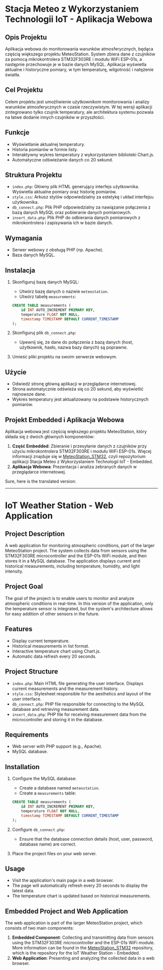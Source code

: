 # Stacja Meteo z Wykorzystaniem Technologii IoT - Aplikacja Webowa

## Opis Projektu

Aplikacja webowa do monitorowania warunków atmosferycznych, będąca częścią większego projektu MeteoStation. System zbiera dane z czujników za pomocą mikrokontrolera STM32F303RE i modułu WiFi ESP-01s, a następnie przechowuje je w bazie danych MySQL. Aplikacja wyświetla aktualne i historyczne pomiary, w tym temperaturę, wilgotność i natężenie światła.

## Cel Projektu

Celem projektu jest umożliwienie użytkownikom monitorowania i analizy warunków atmosferycznych w czasie rzeczywistym. W tej wersji aplikacji zintegrowano tylko czujnik temperatury, ale architektura systemu pozwala na łatwe dodanie innych czujników w przyszłości.

## Funkcje

- Wyświetlanie aktualnej temperatury.
- Historia pomiarów w formie listy.
- Interaktywny wykres temperatury z wykorzystaniem biblioteki Chart.js.
- Automatyczne odświeżanie danych co 20 sekund.

## Struktura Projektu

- `index.php`: Główny plik HTML generujący interfejs użytkownika. Wyświetla aktualne pomiary oraz historię pomiarów.
- `style.css`: Arkusz stylów odpowiedzialny za estetykę i układ interfejsu użytkownika.
- `db_connect.php`: Plik PHP odpowiedzialny za nawiązanie połączenia z bazą danych MySQL oraz pobieranie danych pomiarowych.
- `insert_data.php`: Plik PHP do odbierania danych pomiarowych z mikrokontrolera i zapisywania ich w bazie danych.

## Wymagania

- Serwer webowy z obsługą PHP (np. Apache).
- Baza danych MySQL.

## Instalacja

1. Skonfiguruj bazę danych MySQL:
    - Utwórz bazę danych o nazwie `meteostation`.
    - Utwórz tabelę `measurements`:
    ```sql
    CREATE TABLE measurements (
        id INT AUTO_INCREMENT PRIMARY KEY,
        temperature FLOAT NOT NULL,
        timestamp TIMESTAMP DEFAULT CURRENT_TIMESTAMP
    );
    ```

3. Skonfiguruj plik `db_connect.php`:
    - Upewnij się, że dane do połączenia z bazą danych (host, użytkownik, hasło, nazwa bazy danych) są poprawne.

4. Umieść pliki projektu na swoim serwerze webowym.

## Użycie

- Odwiedź stronę główną aplikacji w przeglądarce internetowej.
- Strona automatycznie odświeża się co 20 sekund, aby wyświetlić najnowsze dane.
- Wykres temperatury jest aktualizowany na podstawie historycznych pomiarów.

## Projekt Embedded i Aplikacja Webowa

Aplikacja webowa jest częścią większego projektu MeteoStation, który składa się z dwóch głównych komponentów:
1. **Część Embedded**: Zbieranie i przesyłanie danych z czujników przy użyciu mikrokontrolera STM32F303RE i modułu WiFi ESP-01s. Więcej informacji znajduje się w [MeteoStation_STM32](https://github.com/Ola2195/MeteoStation_STM32), czyli repozytorium aplikacji Stacja Meteo z Wykorzystaniem Technologii IoT - Embedded.
2. **Aplikacja Webowa**: Prezentacja i analiza zebranych danych w przeglądarce internetowej.

Sure, here is the translated version:

---

# IoT Weather Station - Web Application

## Project Description

A web application for monitoring atmospheric conditions, part of the larger MeteoStation project. The system collects data from sensors using the STM32F303RE microcontroller and the ESP-01s WiFi module, and then stores it in a MySQL database. The application displays current and historical measurements, including temperature, humidity, and light intensity.

## Project Goal

The goal of the project is to enable users to monitor and analyze atmospheric conditions in real-time. In this version of the application, only the temperature sensor is integrated, but the system's architecture allows for easy addition of other sensors in the future.

## Features

- Display current temperature.
- Historical measurements in list format.
- Interactive temperature chart using Chart.js.
- Automatic data refresh every 20 seconds.

## Project Structure

- `index.php`: Main HTML file generating the user interface. Displays current measurements and the measurement history.
- `style.css`: Stylesheet responsible for the aesthetics and layout of the user interface.
- `db_connect.php`: PHP file responsible for connecting to the MySQL database and retrieving measurement data.
- `insert_data.php`: PHP file for receiving measurement data from the microcontroller and storing it in the database.

## Requirements

- Web server with PHP support (e.g., Apache).
- MySQL database.

## Installation

1. Configure the MySQL database:
    - Create a database named `meteostation`.
    - Create a `measurements` table:
    ```sql
    CREATE TABLE measurements (
        id INT AUTO_INCREMENT PRIMARY KEY,
        temperature FLOAT NOT NULL,
        timestamp TIMESTAMP DEFAULT CURRENT_TIMESTAMP
    );
    ```

2. Configure `db_connect.php`:
    - Ensure that the database connection details (host, user, password, database name) are correct.

3. Place the project files on your web server.

## Usage

- Visit the application's main page in a web browser.
- The page will automatically refresh every 20 seconds to display the latest data.
- The temperature chart is updated based on historical measurements.

## Embedded Project and Web Application

The web application is part of the larger MeteoStation project, which consists of two main components:
1. **Embedded Component**: Collecting and transmitting data from sensors using the STM32F303RE microcontroller and the ESP-01s WiFi module. More information can be found in the [MeteoStation_STM32](https://github.com/Ola2195/MeteoStation_STM32) repository, which is the repository for the IoT Weather Station - Embedded.
2. **Web Application**: Presenting and analyzing the collected data in a web browser.

